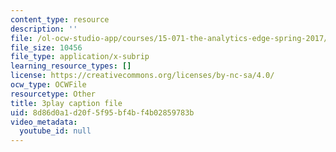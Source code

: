```yaml
---
content_type: resource
description: ''
file: /ol-ocw-studio-app/courses/15-071-the-analytics-edge-spring-2017/8d86d0a1d20f5f95bf4bf4b02859783b_c_2RtTEkyo8.vtt
file_size: 10456
file_type: application/x-subrip
learning_resource_types: []
license: https://creativecommons.org/licenses/by-nc-sa/4.0/
ocw_type: OCWFile
resourcetype: Other
title: 3play caption file
uid: 8d86d0a1-d20f-5f95-bf4b-f4b02859783b
video_metadata:
  youtube_id: null
---
```

